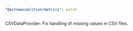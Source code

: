 ```yaml
---
"@actnowcoalition/metrics": patch
---
```


CSVDataProvider: Fix handling of missing values in CSV files.
